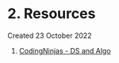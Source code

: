 # 2. Resources
Created 23 October 2022

1. [CodingNinjas - DS and Algo](https://www.codingninjas.com/courses/c-plus-plus-data-structures-and-algorithms)
